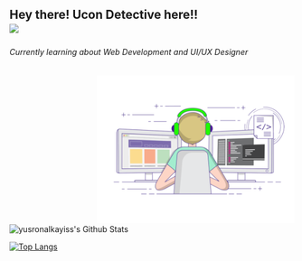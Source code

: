 <h2> Hey there! Ucon Detective here!! <br>  <img src="https://github.com/souvikguria98/souvikguria98/blob/master/Hi.gif" width="25"></h2>
<h6>Currently learning about Web Development and UI/UX Designer</h6>
<img align="right" alt="GIF" src="https://raw.githubusercontent.com/devSouvik/devSouvik/master/gif3.gif" width="350"/>





<br>

<img align="center" src="https://github-readme-stats.vercel.app/api?username=yusronalkayiss&include_all_commits=true&count_private=true&show_icons=true&line_height=20&title_color=9CFF2E&icon_color=0096FF&text_color=D3D3D3&bg_color=0,000000,2E0249" alt="yusronalkayiss's Github Stats">

</br>

[![Top Langs](https://github-readme-stats.vercel.app/api/top-langs/?username=yusronalkayiss&layout=compact&title_color=9CFF2E&text_color=ffff&bg_color=0,000000,2E0249)](https://github.com/yusronalkayiss/github-readme-stats)



